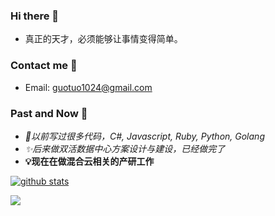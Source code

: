 ### Hi there 👋
- 真正的天才，必须能够让事情变得简单。

### Contact me 💬
- Email: guotuo1024@gmail.com

### Past and Now 🔭
- *🐨以前写过很多代码，C#, Javascript, Ruby, Python, Golang*
- *✨后来做双活数据中心方案设计与建设，已经做完了*
- **💡现在在做混合云相关的产研工作**

[![github stats](https://github-readme-stats.vercel.app/api?username=sirius1024&show_icons=true&include_all_commits=true)](https://github.com/sirius1024)

<img src="https://github-readme-stats.vercel.app/api/top-langs/?username=sirius1024" />


<!--
**sirius1024/sirius1024** is a ✨ _special_ ✨ repository because its `README.md` (this file) appears on your GitHub profile.

Here are some ideas to get you started:

- 🔭 I’m currently working on ...
- 🌱 I’m currently learning ...
- 👯 I’m looking to collaborate on ...
- 🤔 I’m looking for help with ...
- 💬 Ask me about ...
- 📫 How to reach me: ...
- 😄 Pronouns: ...
- ⚡ Fun fact: ...
-->

